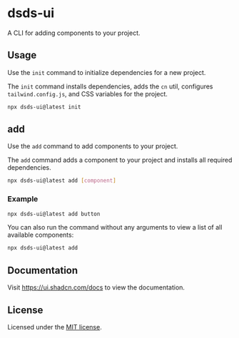 # dsds-ui

A CLI for adding components to your project.

## Usage

Use the `init` command to initialize dependencies for a new project.

The `init` command installs dependencies, adds the `cn` util, configures `tailwind.config.js`, and CSS variables for the project.

```bash
npx dsds-ui@latest init
```

## add

Use the `add` command to add components to your project.

The `add` command adds a component to your project and installs all required dependencies.

```bash
npx dsds-ui@latest add [component]
```

### Example

```bash
npx dsds-ui@latest add button
```

You can also run the command without any arguments to view a list of all available components:

```bash
npx dsds-ui@latest add
```

## Documentation

Visit https://ui.shadcn.com/docs to view the documentation.

## License

Licensed under the [MIT license](https://github.com/shadcn/ui/blob/main/LICENSE.md).